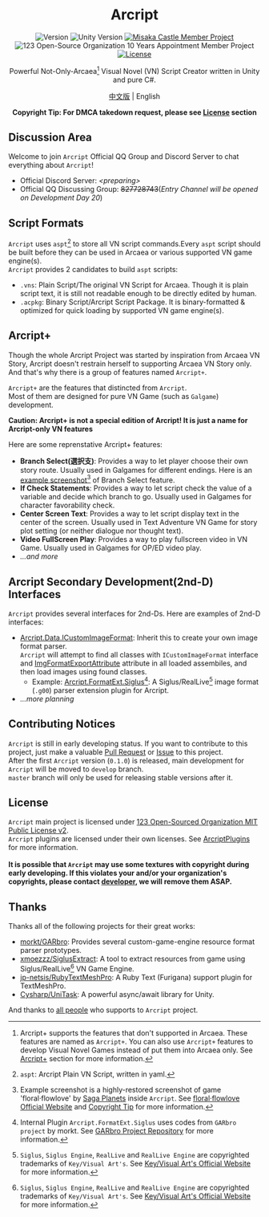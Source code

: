 <div align="center">

# Arcript

<!-- [![Version](https://img.shields.io/github/v/release/Misaka12456/Arcript?display_name=tag)](https://github.com/Misaka12456/Arcript/releases) -->

![Version](https://img.shields.io/badge/Version-0.1.0%28early%20developing%20status%29-blue) ![Unity Version](https://img.shields.io/badge/Unity%20Version-2020.2.1f1-orange)
[![Misaka Castle Member Project](https://img.shields.io/badge/Misaka%20Castle-Memeber%20Project-fuchsia)](https://misakacastle.moe) ![123 Open-Source Organization 10 Years Appointment Member Project](https://img.shields.io/badge/Team123it%2010%20Years%20Appointment-Member%20Project-brightgreen)
[![License](https://img.shields.io/badge/license-Team123it--MIT%202.0-blue)](https://team123it.org/LICENSE.html)

Powerful Not-Only-Arcaea[^2] Visual Novel (VN) Script Creator written in Unity and pure C#.

[中文版](RepoDocs/README_zh.md) | English

**Copyright Tip: For DMCA takedown request, please see [License](#license) section**

</div>

## Discussion Area
Welcome to join ``Arcript`` Official QQ Group and Discord Server to chat everything about ``Arcript``!  
- Official Discord Server: *&lt;preparing&gt;*
- Official QQ Discussing Group: ~~827728743~~(*Entry Channel will be opened on Development Day 20*)

## Script Formats

``Arcript`` uses ``aspt``[^3] to store all VN script commands.Every ``aspt`` script should be built before they can be used in Arcaea or various supported VN game engine(s).  
``Arcript`` provides 2 candidates to build ``aspt`` scripts:

- ``.vns``: Plain Script/The original VN Script for Arcaea. Though it is plain script text, it is still not readable enough to be directly edited by human.
- ``.acpkg``: Binary Script/Arcript Script Package. It is binary-formatted & optimized for quick loading by supported VN game engine(s).

## Arcript+

Though the whole Arcript Project was started by inspiration from Arcaea VN Story, Arcript doesn't restrain herself to supporting Arcaea VN Story only.  
And that's why there is a group of features named ``Arcript+``.  

``Arcript+`` are the features that distincted from ``Arcript``.  
Most of them are designed for pure VN Game (such as ``Galgame``) development.  

**Caution: Arcript+ is not a special edition of Arcript! It is just a name for Arcript-only VN features**

Here are some reprenstative Arcript+ features:

- **Branch Select(選択支)**: Provides a way to let player choose their own story route. Usually used in Galgames for different endings. Here is an [example screenshot](https://i.imgur.com/0hzDE5l.png!/%5BArcript%5DArcript+%20Feature%20Preview%20(Branch%20Select))[^4] of Branch Select feature.
- **If Check Statements**: Provides a way to let script check the value of a variable and decide which branch to go. Usually used in Galgames for character favorability check.
- **Center Screen Text**: Provides a way to let script display text in the center of the screen. Usually used in Text Adventure VN Game for story plot setting (or neither dialogue nor thought text).
- **Video FullScreen Play**: Provides a way to play fullscreen video in VN Game. Usually used in Galgames for OP/ED video play.
- *...and more*

## Arcript Secondary Development(2nd-D) Interfaces

``Arcript`` provides several interfaces for 2nd-Ds. Here are examples of 2nd-D interfaces:

- [Arcript.Data.ICustomImageFormat](Assets/Scripts/Data/ICustomImageFormat.cs): Inherit this to create your own image format parser.  
  ``Arcript`` will attempt to find all classes with ``ICustomImageFormat`` interface and [ImgFormatExportAttribute](Assets/Scripts/Data/ImgFormatExportAttribute.cs) attribute in all loaded assembiles, and then load images using found classes.  
  - Example: [Arcript.FormatExt.Siglus](Assets/ArcriptPlugins/Arcript.FormatExt.Siglus)[^5]: A Siglus/RealLive[^6] image format (``.g00``) parser extension plugin for Arcript.
- *...more planning*

## Contributing Notices

``Arcript`` is still in early developing status. If you want to contribute to this project, just make a valuable [Pull Request](https://github.com/Misaka12456/Arcript/pulls) or [Issue](https://github.com/Misaka12456/Arcript/issues) to this project.  
After the first ``Arcript`` version (``0.1.0``) is released, main development for ``Arcript`` will be moved to ``develop`` branch.  
``master`` branch will only be used for releasing stable versions after it.  

## License

``Arcript`` main project is licensed under [123 Open-Sourced Organization MIT Public License v2](https://github.com/Team123it/team123it.github.io/blob/master/LICENSE.html).  
``Arcript`` plugins are licensed under their own licenses. See [ArcriptPlugins](Assets/ArcriptPlugins) for more information.  
<a id="dmcaRelated"></a>  
**It is possible that ``Arcript`` may use some textures with copyright during early developing. If this violates your and/or your organization's copyrights, please contact [developer](mailto:main@misakacastle.moe), we will remove them ASAP.**

## Thanks

Thanks all of the following projects for their great works:

- [morkt/GARbro](https://github.com/morkt/GARbro): Provides several custom-game-engine resource format parser prototypes.
- [xmoezzz/SiglusExtract](https://github.com/xmoezzz/SiglusExtract): A tool to extract resources from game using Siglus/RealLive[^6] VN Game Engine.
- [jp-netsis/RubyTextMeshPro](https://github.com/jp-netsis/RubyTextMeshPro): A Ruby Text (Furigana) support plugin for TextMeshPro.
- [Cysharp/UniTask](https://github.com/Cysharp/UniTask): A powerful async/await library for Unity.

And thanks to [all people](RepoDocs/THANKS.md) who supports to ``Arcript`` project.

<!-- References & Comments -->

[^1]: ``Arcaea`` is a rhythm game developed by Lowiro Limited. See [Arcaea Official Website](https://arcaea.lowiro.com/) for more information.
    
[^2]: Arcript+ supports the features that don't supported in Arcaea. These features are named as ``Arcript+``. You can also use ``Arcript+`` features to develop Visual Novel Games instead of put them into Arcaea only. See [Arcript+](#Arcript+) section for more information.
    
[^3]: ``aspt``: Arcript Plain VN Script, written in yaml.

[^4]: Example screenshot is a highly-restored screenshot of game 'floral·flowlove' by [Saga Planets](https://sagaplanets.product.co.jp/) inside ``Arcript``. See [floral·flowlove Official Website](https://sagaplanets.product.co.jp/works/flowlove/) and [Copyright Tip](#dmcaRelated) for more information.
    
[^5]: Internal Plugin ``Arcript.FormatExt.Siglus`` uses codes from ``GARbro project`` by morkt. See [GARbro Project Repository](https://github.com/morkt/GARbro) for more information.
    
[^6]: ``Siglus``, ``Siglus Engine``, ``RealLive`` and ``RealLive Engine`` are copyrighted trademarks of ``Key/Visual Art's``. See [Key/Visual Art&#39;s Official Website](https://key.visualarts.gr.jp/) for more information.